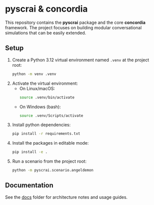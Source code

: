 # pyscrai & concordia

This repository contains the **pyscrai** package and the core **concordia** framework.
The project focuses on building modular conversational simulations that can be easily extended.

## Setup
1. Create a Python 3.12 virtual environment named `.venv` at the project root:
   ```bash
   python -m venv .venv
   ```
2. Activate the virtual environment:
   - On Linux/macOS:
     ```bash
     source .venv/bin/activate
     ```
   - On Windows (bash):
     ```bash
     source .venv/Scripts/activate
     ```
3. Install python dependencies:
   ```bash
   pip install -r requirements.txt
   ```
4. Install the packages in editable mode:
   ```bash
   pip install -e .
   ```
5. Run a scenario from the project root:
   ```bash
   python -m pyscrai.scenario.angeldemon
   ```

## Documentation
See the [docs](docs/README.md) folder for architecture notes and usage guides.
